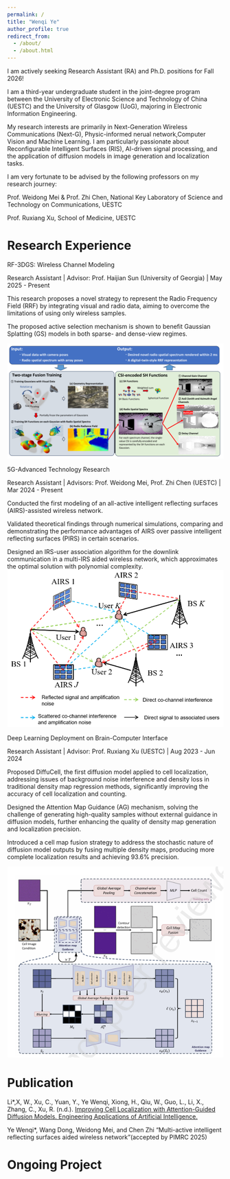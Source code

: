 ```yaml
---
permalink: /
title: "Wenqi Ye"
author_profile: true
redirect_from: 
  - /about/
  - /about.html
---
```


I am actively seeking Research Assistant (RA) and Ph.D. positions for Fall 2026!

I am a third-year undergraduate student in the joint-degree program between the University of Electronic Science and Technology of China (UESTC) and the University of Glasgow (UoG), majoring in Electronic Information Engineering.

My research interests are primarily in Next-Generation Wireless Communications (Next-G), Physic-informed nerual network,Computer Vision and Machine Learning. I am particularly passionate about Reconfigurable Intelligent Surfaces (RIS), AI-driven signal processing, and the application of diffusion models in image generation and localization tasks.

I am very fortunate to be advised by the following professors on my research journey:

Prof. Weidong Mei & Prof. Zhi Chen, National Key Laboratory of Science and Technology on Communications, UESTC

Prof. Ruxiang Xu, School of Medicine, UESTC

Research Experience
======

RF-3DGS: Wireless Channel Modeling

Research Assistant | Advisor: Prof. Haijian Sun (University of Georgia) | May 2025 - Present

This research proposes a novel strategy to represent the Radio Frequency Field (RRF) by integrating visual and radio data, aiming to overcome the limitations of using only wireless samples.

The proposed active selection mechanism is shown to benefit Gaussian Splatting (GS) models in both sparse- and dense-view regimes.

![A 3D model of a Radio Frequency Field using Gaussian Splatting](/images/3DRF.png)

5G-Advanced Technology Research

Research Assistant | Advisors: Prof. Weidong Mei, Prof. Zhi Chen (UESTC) | Mar 2024 - Present

Conducted the first modeling of an all-active intelligent reflecting surfaces (AIRS)-assisted wireless network.

Validated theoretical findings through numerical simulations, comparing and demonstrating the performance advantages of AIRS over passive intelligent reflecting surfaces (PIRS) in certain scenarios.

Designed an IRS-user association algorithm for the downlink communication in a multi-IRS aided wireless network, which approximates the optimal solution with polynomial complexity.
![A 3D model of a Radio Frequency Field using Gaussian Splatting](/images/MAP4.png)

Deep Learning Deployment on Brain-Computer Interface

Research Assistant | Advisor: Prof. Ruxiang Xu (UESTC) | Aug 2023 - Jun 2024

Proposed DiffuCell, the first diffusion model applied to cell localization, addressing issues of background noise interference and density loss in traditional density map regression methods, significantly improving the accuracy of cell localization and counting.

Designed the Attention Map Guidance (AG) mechanism, solving the challenge of generating high-quality samples without external guidance in diffusion models, further enhancing the quality of density map generation and localization precision.

Introduced a cell map fusion strategy to address the stochastic nature of diffusion model outputs by fusing multiple density maps, producing more complete localization results and achieving 93.6% precision.

![A 3D model of a Radio Frequency Field using Gaussian Splatting](/images/cell.png)

Publication
======
Li*,X, W., Xu, C., Yuan, Y., Ye Wenqi, Xiong, H., Qiu, W., Guo, L., Li, X., Zhang, C., Xu, R. (n.d.).
[Improving Cell Localization with Attention-Guided Diffusion Models. Engineering Applications of
Artificial Intelligence.](https://papers.ssrn.com/sol3/cf_dev/AbsByAuth.cfm?per_id=7331125)

Ye Wenqi*, Wang Dong, Weidong Mei, and Chen Zhi “Multi-active intelligent reflecting surfaces aided
wireless network”(accepted by PIMRC 2025)

Ongoing Project
======


